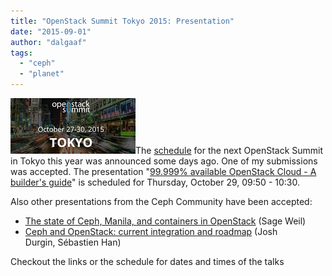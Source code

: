 ```yaml
---
title: "OpenStack Summit Tokyo 2015: Presentation"
date: "2015-09-01"
author: "dalgaaf"
tags: 
  - "ceph"
  - "planet"
---
```


[![](images/openstack_tokyo_summit_small.jpg)](http://2.bp.blogspot.com/-dluApkDOO6M/VeWxAgR3i7I/AAAAAAAAFWY/nT_FceHKRSk/s1600/openstack_tokyo_summit_small.jpg)The [schedule](https://www.openstack.org/summit/tokyo-2015/schedule/main-conference) for the next OpenStack Summit in Tokyo this year was announced some days ago. One of my submissions was accepted. The presentation "[99.999% available OpenStack Cloud - A builder's guide](https://openstacksummitoctober2015tokyo.sched.org/event/f3d02a85428728c5171f5d00cb2d3834?iframe=yes&w=i:100;&sidebar=yes&bg=no#?iframe=yes&w=i:100;&sidebar=yes&bg=no)" is scheduled for Thursday, October 29, 09:50 - 10:30. 
  
Also other presentations from the Ceph Community have been accepted:  

- [The state of Ceph, Manila, and containers in OpenStack](https://openstacksummitoctober2015tokyo.sched.org/event/c3959a1f25295e8804997eaf487cb6e4?iframe=no&w=i:0;&sidebar=yes&bg=no#) (Sage Weil)
- [Ceph and OpenStack: current integration and roadmap](https://openstacksummitoctober2015tokyo.sched.org/event/c3959a1f25295e8804997eaf487cb6e4?iframe=no&w=i:0;&sidebar=yes&bg=no#) (Josh Durgin, Sébastien Han)

Checkout the links or the schedule for dates and times of the talks
